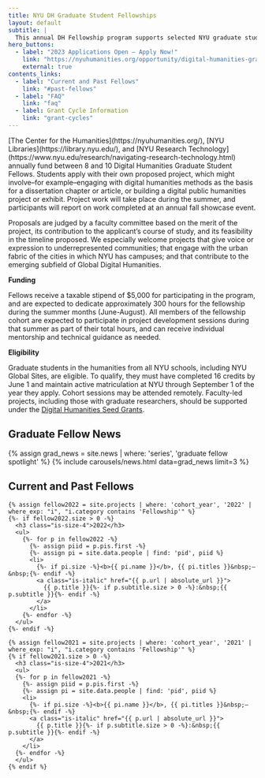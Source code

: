 ```yaml
---
title: NYU DH Graduate Student Fellowships
layout: default
subtitle: |
  This annual DH Fellowship program supports selected NYU graduate students as they develop innovative digital humanities projects. Successful applicants receive mentoring, a $5,000 stipend, and participate in a cohort to develop their skills and sharpen their ideas.
hero_buttons:
  - label: "2023 Applications Open – Apply Now!"
    link: "https://nyuhumanities.org/opportunity/digital-humanities-graduate-student-summer-fellowships/"
    external: true
contents_links:
  - label: "Current and Past Fellows"
    link: "#past-fellows"
  - label: "FAQ"
    link: "faq"
  - label: Grant Cycle Information
    link: "grant-cycles"
---
```


<div class="container">
  <div class="content post-content mb-6" markdown="1">
[The Center for the Humanities](https://nyuhumanities.org/), [NYU Libraries](https://library.nyu.edu/), and [NYU Research Technology](https://www.nyu.edu/research/navigating-research-technology.html) annually fund between 8 and 10 Digital Humanities Graduate Student Fellows. Students apply with their own proposed project, which might involve–for example–engaging with digital humanities methods as the basis for a dissertation chapter or article, or building a digital public humanities project or exhibit. Project work will take place during the summer, and participants will report on work completed at an annual fall showcase event.

Proposals are judged by a faculty committee based on the merit of the project, its contribution to the applicant’s course of study, and its feasibility in the timeline proposed. We especially welcome projects that give voice or expression to underrepresented communities; that engage with the urban fabric of the cities in which NYU has campuses; and that contribute to the emerging subfield of Global Digital Humanities.

**Funding**

Fellows receive a taxable stipend of $5,000 for participating in the program, and are expected to dedicate approximately 300 hours for the fellowship during the summer months (June-August). All members of the fellowship cohort are expected to participate in project development sessions during that summer as part of their total hours, and can receive individual mentorship and technical guidance as needed.

**Eligibility**

Graduate students in the humanities from all NYU schools, including NYU Global Sites, are eligible. To qualify, they must have completed 16 credits by June 1 and maintain active matriculation at NYU through September 1 of the year they apply. Cohort sessions may be attended remotely. Faculty-led projects, including those with graduate researchers, should be supported under the [Digital Humanities Seed Grants](/funding/seed-grants/).

  </div>
</div>

<div class="container mb-4">
  <div class="content post-content">
    <h2 class="is-size-3 pb-3" id="grad-fellow-news">Graduate Fellow News</h2>
  </div>

  {% assign grad_news = site.news | where: 'series', 'graduate fellow spotlight' %}
  {% include carousels/news.html data=grad_news limit=3 %}
</div>

<div class="container mt-6">
  <div class="content post-content">
    <h2 class="is-size-3" id="past-fellows">Current and Past Fellows</h2>

    {% assign fellow2022 = site.projects | where: 'cohort_year', '2022' | where_exp: "i", "i.category contains 'Fellowship'" %}
    {%- if fellow2022.size > 0 -%}
      <h3 class="is-size-4">2022</h3>
      <ul>
        {%- for p in fellow2022 -%}
          {%- assign piid = p.pis.first -%}
          {%- assign pi = site.data.people | find: 'pid', piid %}
          <li>
            {%- if pi.size -%}<b>{{ pi.name }}</b>, {{ pi.titles }}&nbsp;—&nbsp;{%- endif -%}
            <a class="is-italic" href="{{ p.url | absolute_url }}">
              {{ p.title }}{%- if p.subtitle.size > 0 -%}:&nbsp;{{ p.subtitle }}{%- endif -%}
            </a>
          </li>
        {%- endfor -%}
      </ul>
    {%- endif -%}

    {% assign fellow2021 = site.projects | where: 'cohort_year', '2021' | where_exp: "i", "i.category contains 'Fellowship'" %}
    {% if fellow2021.size > 0 -%}
      <h3 class="is-size-4">2021</h3>
      <ul>
      {%- for p in fellow2021 -%}
        {%- assign piid = p.pis.first -%}
        {%- assign pi = site.data.people | find: 'pid', piid %}
        <li>
          {%- if pi.size -%}<b>{{ pi.name }}</b>, {{ pi.titles }}&nbsp;—&nbsp;{%- endif -%}
          <a class="is-italic" href="{{ p.url | absolute_url }}">
            {{ p.title }}{%- if p.subtitle.size > 0 -%}:&nbsp;{{ p.subtitle }}{%- endif -%}
          </a>
        </li>
      {%- endfor -%}
      </ul>
    {% endif %}

  </div>

</div>
